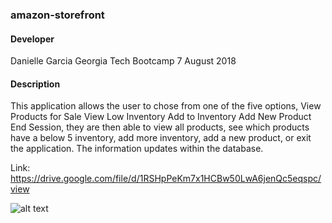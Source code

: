 ### amazon-storefront

#### Developer
Danielle Garcia 
Georgia Tech Bootcamp 
7 August 2018

#### Description
This application allows the user to chose from one of the five options, 
 View Products for Sale
  View Low Inventory
  Add to Inventory
  Add New Product
 End Session,
 they are then able to view all products, see which products have a below 5 inventory, add more inventory, add a new product, or exit the application. The information updates within the database. 

Link: 
https://drive.google.com/file/d/1RSHpPeKm7x1HCBw50LwA6jenQc5eqspc/view 

![alt text](assets/database_reference)
